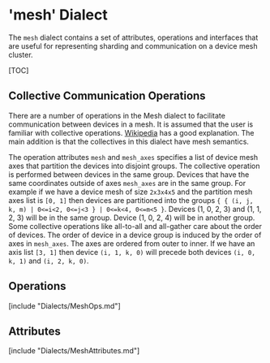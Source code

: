 # 'mesh' Dialect

The `mesh` dialect contains a set of attributes, operations and interfaces that
are useful for representing sharding and communication on a device mesh
cluster.

[TOC]

## Collective Communication Operations
There are a number of operations in the Mesh dialect to facilitate
communication between devices in a mesh.
It is assumed that the user is familiar with collective operations.
[Wikipedia](https://en.wikipedia.org/wiki/Collective_operation) has a good
explanation.
The main addition is that the collectives in this dialect have mesh
semantics.

The operation attributes `mesh` and `mesh_axes` specifies a list of device mesh
axes that partition the devices into disjoint groups.
The collective operation is performed between devices in the same group.
Devices that have the same coordinates outside of axes `mesh_axes` are in the
same group.
For example if we have a device mesh of size `2x3x4x5` and the partition mesh
axes list is `[0, 1]` then devices are partitioned into the groups
`{ { (i, j, k, m) | 0<=i<2, 0<=j<3 } | 0<=k<4, 0<=m<5 }`.
Devices (1, 0, 2, 3) and (1, 1, 2, 3) will be in the same group.
Device (1, 0, 2, 4) will be in another group.
Some collective operations like all-to-all and all-gather care about the
order of devices.
The order of device in a device group is induced by the order of axes in
`mesh_axes`.
The axes are ordered from outer to inner.
If we have an axis list `[3, 1]` then device `(i, 1, k, 0)` will precede
both devices `(i, 0, k, 1)` and `(i, 2, k, 0)`.


## Operations

[include "Dialects/MeshOps.md"]

## Attributes

[include "Dialects/MeshAttributes.md"]
